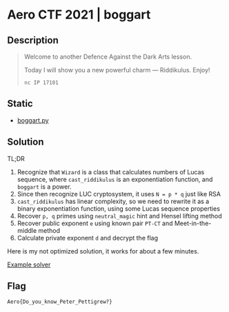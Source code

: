 # Aero CTF 2021 | boggart

## Description

> Welcome to another Defence Against the Dark Arts lesson.
> 
> Today I will show you a new powerful charm — Riddikulus. Enjoy!
> 
> `nc IP 17101`

## Static

- [boggart.py](service/boggart.py)

## Solution

TL;DR

1. Recognize that `Wizard` is a class that calculates numbers of Lucas sequence, where `cast_riddikulus` is an exponentiation function, and `boggart` is a power.
2. Since then recognize LUC cryptosystem, it uses `N = p * q` just like RSA
3. `cast_riddikulus` has linear complexity, so we need to rewrite it as a binary exponentiation function, using some Lucas sequence properties
4. Recover `p, q` primes using `neutral_magic` hint and Hensel lifting method
5. Recover public exponent `e` using known pair `PT-CT` and Meet-in-the-middle method
6. Calculate private exponent `d` and decrypt the flag

Here is my not optimized solution, it works for about a few minutes.

[Example solver](solver.py)

## Flag

`Aero{Do_you_know_Peter_Pettigrew?}`
